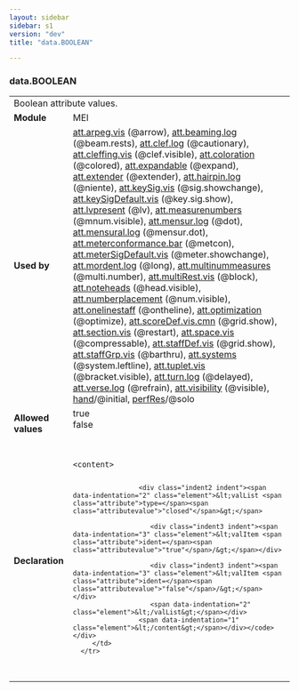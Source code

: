 ```yaml
---
layout: sidebar
sidebar: s1
version: "dev"
title: "data.BOOLEAN"

---
```


<div class="macroSpec">
   <h3 id="data.BOOLEAN">data.BOOLEAN</h3>
   <table class="wovenodd">
      <tr>
         <td colspan="2" class="wovenodd-col2">Boolean attribute values.</td>
      </tr>
      <tr>
         <td class="wovenodd-col1"><strong>Module</strong></td>
         <td class="wovenodd-col2">MEI</td>
      </tr>
      <tr>
         <td class="wovenodd-col1"><strong>Used by</strong></td>
         <td class="wovenodd-col2">
            <div class="parent"><a class="link_odd_classSpec" href="{{ site.baseurl }}/{{ page.version }}/attribute-classes/att.arpeg.vis.html">att.arpeg.vis</a> (@arrow), <a class="link_odd_classSpec" href="{{ site.baseurl }}/{{ page.version }}/attribute-classes/att.beaming.log.html">att.beaming.log</a> (@beam.rests), <a class="link_odd_classSpec" href="{{ site.baseurl }}/{{ page.version }}/attribute-classes/att.clef.log.html">att.clef.log</a> (@cautionary), <a class="link_odd_classSpec" href="{{ site.baseurl }}/{{ page.version }}/attribute-classes/att.cleffing.vis.html">att.cleffing.vis</a> (@clef.visible), <a class="link_odd_classSpec" href="{{ site.baseurl }}/{{ page.version }}/attribute-classes/att.coloration.html">att.coloration</a> (@colored), <a class="link_odd_classSpec" href="{{ site.baseurl }}/{{ page.version }}/attribute-classes/att.expandable.html">att.expandable</a> (@expand), <a class="link_odd_classSpec" href="{{ site.baseurl }}/{{ page.version }}/attribute-classes/att.extender.html">att.extender</a> (@extender), <a class="link_odd_classSpec" href="{{ site.baseurl }}/{{ page.version }}/attribute-classes/att.hairpin.log.html">att.hairpin.log</a> (@niente), <a class="link_odd_classSpec" href="{{ site.baseurl }}/{{ page.version }}/attribute-classes/att.keySig.vis.html">att.keySig.vis</a> (@sig.showchange), <a class="link_odd_classSpec" href="{{ site.baseurl }}/{{ page.version }}/attribute-classes/att.keySigDefault.vis.html">att.keySigDefault.vis</a> (@key.sig.show), <a class="link_odd_classSpec" href="{{ site.baseurl }}/{{ page.version }}/attribute-classes/att.lvpresent.html">att.lvpresent</a> (@lv), <a class="link_odd_classSpec" href="{{ site.baseurl }}/{{ page.version }}/attribute-classes/att.measurenumbers.html">att.measurenumbers</a> (@mnum.visible), <a class="link_odd_classSpec" href="{{ site.baseurl }}/{{ page.version }}/attribute-classes/att.mensur.log.html">att.mensur.log</a> (@dot), <a class="link_odd_classSpec" href="{{ site.baseurl }}/{{ page.version }}/attribute-classes/att.mensural.log.html">att.mensural.log</a> (@mensur.dot), <a class="link_odd_classSpec" href="{{ site.baseurl }}/{{ page.version }}/attribute-classes/att.meterconformance.bar.html">att.meterconformance.bar</a> (@metcon), <a class="link_odd_classSpec" href="{{ site.baseurl }}/{{ page.version }}/attribute-classes/att.meterSigDefault.vis.html">att.meterSigDefault.vis</a> (@meter.showchange), <a class="link_odd_classSpec" href="{{ site.baseurl }}/{{ page.version }}/attribute-classes/att.mordent.log.html">att.mordent.log</a> (@long), <a class="link_odd_classSpec" href="{{ site.baseurl }}/{{ page.version }}/attribute-classes/att.multinummeasures.html">att.multinummeasures</a> (@multi.number), <a class="link_odd_classSpec" href="{{ site.baseurl }}/{{ page.version }}/attribute-classes/att.multiRest.vis.html">att.multiRest.vis</a> (@block), <a class="link_odd_classSpec" href="{{ site.baseurl }}/{{ page.version }}/attribute-classes/att.noteheads.html">att.noteheads</a> (@head.visible), <a class="link_odd_classSpec" href="{{ site.baseurl }}/{{ page.version }}/attribute-classes/att.numberplacement.html">att.numberplacement</a> (@num.visible), <a class="link_odd_classSpec" href="{{ site.baseurl }}/{{ page.version }}/attribute-classes/att.onelinestaff.html">att.onelinestaff</a> (@ontheline), <a class="link_odd_classSpec" href="{{ site.baseurl }}/{{ page.version }}/attribute-classes/att.optimization.html">att.optimization</a> (@optimize), <a class="link_odd_classSpec" href="{{ site.baseurl }}/{{ page.version }}/attribute-classes/att.scoreDef.vis.cmn.html">att.scoreDef.vis.cmn</a> (@grid.show), <a class="link_odd_classSpec" href="{{ site.baseurl }}/{{ page.version }}/attribute-classes/att.section.vis.html">att.section.vis</a> (@restart), <a class="link_odd_classSpec" href="{{ site.baseurl }}/{{ page.version }}/attribute-classes/att.space.vis.html">att.space.vis</a> (@compressable), <a class="link_odd_classSpec" href="{{ site.baseurl }}/{{ page.version }}/attribute-classes/att.staffDef.vis.html">att.staffDef.vis</a> (@grid.show), <a class="link_odd_classSpec" href="{{ site.baseurl }}/{{ page.version }}/attribute-classes/att.staffGrp.vis.html">att.staffGrp.vis</a> (@barthru), <a class="link_odd_classSpec" href="{{ site.baseurl }}/{{ page.version }}/attribute-classes/att.systems.html">att.systems</a> (@system.leftline), <a class="link_odd_classSpec" href="{{ site.baseurl }}/{{ page.version }}/attribute-classes/att.tuplet.vis.html">att.tuplet.vis</a> (@bracket.visible), <a class="link_odd_classSpec" href="{{ site.baseurl }}/{{ page.version }}/attribute-classes/att.turn.log.html">att.turn.log</a> (@delayed), <a class="link_odd_classSpec" href="{{ site.baseurl }}/{{ page.version }}/attribute-classes/att.verse.log.html">att.verse.log</a> (@refrain), <a class="link_odd_classSpec" href="{{ site.baseurl }}/{{ page.version }}/attribute-classes/att.visibility.html">att.visibility</a> (@visible), <a class="link_odd_classSpec" href="{{ site.baseurl }}/{{ page.version }}/elements/hand.html">hand</a>/@initial, <a class="link_odd_classSpec" href="{{ site.baseurl }}/{{ page.version }}/elements/perfRes.html">perfRes</a>/@solo
            </div>
         </td>
      </tr>
      <tr>
         <td class="wovenodd-col1"><strong>Allowed values</strong></td>
         <td class="wovenodd-col2">
            <dl>
               <dt>true</dt>
               <dd></dd>
               <dt>false</dt>
               <dd></dd>
            </dl>
         </td>
      </tr>
      <tr>
         <td class="wovenodd-col1"><strong>Declaration</strong></td>
         <td class="wovenodd-col2">
            <div class="code" xml:space="preserve" data-lang="ODD"><code>
                  <div class="indent1 indent"><span data-indentation="1" class="element">&lt;content&gt;</span>
                     
                     <div class="indent2 indent"><span data-indentation="2" class="element">&lt;valList <span class="attribute">type=</span><span class="attributevalue">"closed"</span>&gt;</span>
                        
                        <div class="indent3 indent"><span data-indentation="3" class="element">&lt;valItem <span class="attribute">ident=</span><span class="attributevalue">"true"</span>/&gt;</span></div>
                        
                        <div class="indent3 indent"><span data-indentation="3" class="element">&lt;valItem <span class="attribute">ident=</span><span class="attributevalue">"false"</span>/&gt;</span></div>
                        <span data-indentation="2" class="element">&lt;/valList&gt;</span></div>
                     <span data-indentation="1" class="element">&lt;/content&gt;</span></div></code></div>
         </td>
      </tr>
   </table>
</div>
